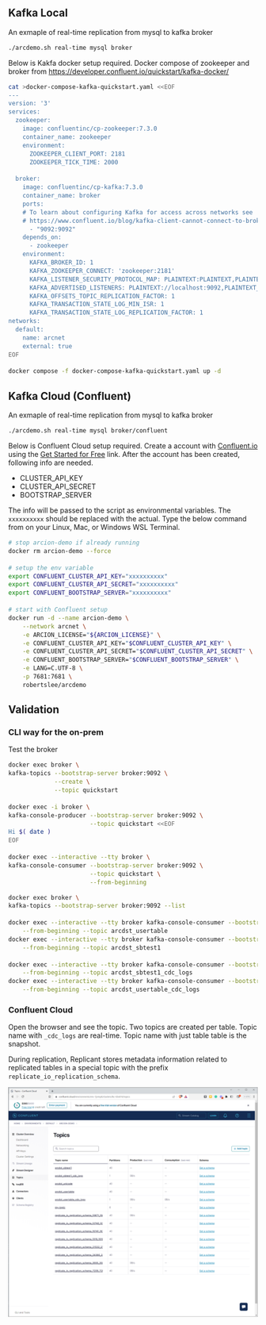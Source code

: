 
## Kafka Local

An exmaple of real-time replication from mysql to kafka broker

```bash
./arcdemo.sh real-time mysql broker
```

Below is Kakfa docker setup required.  Docker compose of zookeeper and broker from https://developer.confluent.io/quickstart/kafka-docker/

```bash
cat >docker-compose-kafka-quickstart.yaml <<EOF
---
version: '3'
services:
  zookeeper:
    image: confluentinc/cp-zookeeper:7.3.0
    container_name: zookeeper
    environment:
      ZOOKEEPER_CLIENT_PORT: 2181
      ZOOKEEPER_TICK_TIME: 2000

  broker:
    image: confluentinc/cp-kafka:7.3.0
    container_name: broker
    ports:
    # To learn about configuring Kafka for access across networks see
    # https://www.confluent.io/blog/kafka-client-cannot-connect-to-broker-on-aws-on-docker-etc/
      - "9092:9092"
    depends_on:
      - zookeeper
    environment:
      KAFKA_BROKER_ID: 1
      KAFKA_ZOOKEEPER_CONNECT: 'zookeeper:2181'
      KAFKA_LISTENER_SECURITY_PROTOCOL_MAP: PLAINTEXT:PLAINTEXT,PLAINTEXT_INTERNAL:PLAINTEXT
      KAFKA_ADVERTISED_LISTENERS: PLAINTEXT://localhost:9092,PLAINTEXT_INTERNAL://broker:29092
      KAFKA_OFFSETS_TOPIC_REPLICATION_FACTOR: 1
      KAFKA_TRANSACTION_STATE_LOG_MIN_ISR: 1
      KAFKA_TRANSACTION_STATE_LOG_REPLICATION_FACTOR: 1
networks:
  default:
    name: arcnet
    external: true
EOF

docker compose -f docker-compose-kafka-quickstart.yaml up -d
```

## Kafka Cloud (Confluent)

An exmaple of real-time replication from mysql to kafka broker

```bash
./arcdemo.sh real-time mysql broker/confluent
```

Below is Confluent Cloud setup required. Create a account with [Confluent.io](https://www.confluent.io/) using the [Get Started for Free](https://www.confluent.io/get-started/) link.  After the account has been created, following info are needed.

- CLUSTER_API_KEY
- CLUSTER_API_SECRET
- BOOTSTRAP_SERVER

The info will be passed to the script as environmental variables.
The `xxxxxxxxxx` should be replaced with the actual.
Type the below command from on your Linux, Mac, or Windows WSL Terminal.

```bash
# stop arcion-demo if already running
docker rm arcion-demo --force

# setup the env variable
export CONFLUENT_CLUSTER_API_KEY="xxxxxxxxxx"
export CONFLUENT_CLUSTER_API_SECRET="xxxxxxxxxx"
export CONFLUENT_BOOTSTRAP_SERVER="xxxxxxxxxx"

# start with Confluent setup
docker run -d --name arcion-demo \
    --network arcnet \
    -e ARCION_LICENSE="${ARCION_LICENSE}" \
    -e CONFLUENT_CLUSTER_API_KEY="$CONFLUENT_CLUSTER_API_KEY" \
    -e CONFLUENT_CLUSTER_API_SECRET="$CONFLUENT_CLUSTER_API_SECRET" \
    -e CONFLUENT_BOOTSTRAP_SERVER="$CONFLUENT_BOOTSTRAP_SERVER" \
    -e LANG=C.UTF-8 \
    -p 7681:7681 \
    robertslee/arcdemo
```  

## Validation

### CLI way for the on-prem

Test the broker
```bash
docker exec broker \
kafka-topics --bootstrap-server broker:9092 \
             --create \
             --topic quickstart

docker exec -i broker \
kafka-console-producer --bootstrap-server broker:9092 \
                       --topic quickstart <<EOF
Hi $( date )
EOF

docker exec --interactive --tty broker \
kafka-console-consumer --bootstrap-server broker:9092 \
                       --topic quickstart \
                       --from-beginning
```


```bash
docker exec broker \
kafka-topics --bootstrap-server broker:9092 --list

docker exec --interactive --tty broker kafka-console-consumer --bootstrap-server broker:9092 \
    --from-beginning --topic arcdst_usertable
docker exec --interactive --tty broker kafka-console-consumer --bootstrap-server broker:9092 \
    --from-beginning --topic arcdst_sbtest1

docker exec --interactive --tty broker kafka-console-consumer --bootstrap-server broker:9092 \
    --from-beginning --topic arcdst_sbtest1_cdc_logs
docker exec --interactive --tty broker kafka-console-consumer --bootstrap-server broker:9092 \
    --from-beginning --topic arcdst_usertable_cdc_logs
```

### Confluent Cloud

Open the browser and see the topic. 
Two topics are created per table. 
Topic name with `_cdc_logs` are real-time.
Topic name with just table table is the snapshot.
 
During replication, Replicant stores metadata information related to replicated tables in a special topic with the prefix `replicate_io_replication_schema`. 

![](./resources/images/kafka/confluent-topics.png)

